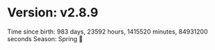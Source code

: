# Version: v2.8.9
Time since birth: 983 days, 23592 hours, 1415520 minutes, 84931200 seconds
Season: Spring 🌸
